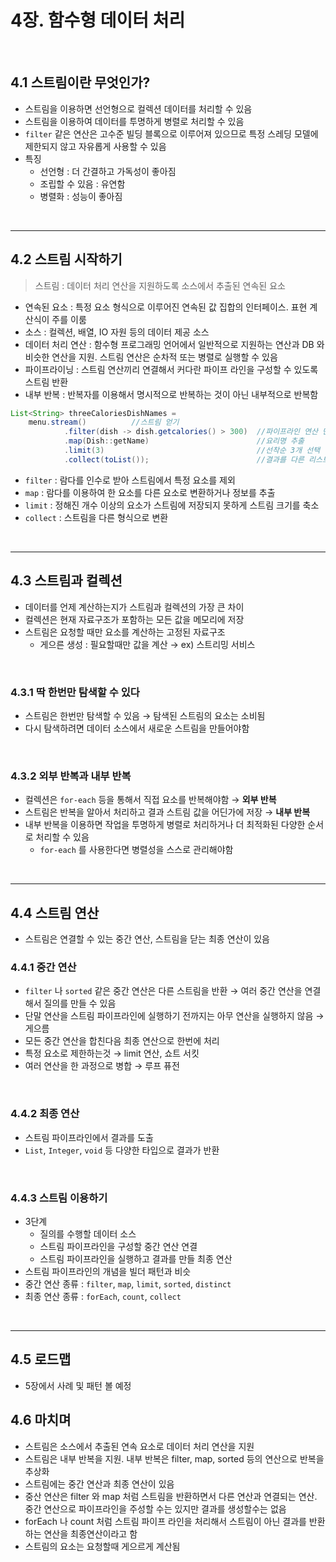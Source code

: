 # 4장. 함수형 데이터 처리

<br>

## 4.1 스트림이란 무엇인가?

- 스트림을 이용하면 선언형으로 컬렉션 데이터를 처리할 수 있음
- 스트림을 이용하여 데이터를 투명하게 병렬로 처리할 수 있음
- `filter` 같은 연산은 고수준 빌딩 블록으로 이루어져 있으므로 특정 스레딩 모델에 제한되지 않고 자유롭게 사용할 수 있음
- 특징
    - 선언형 : 더 간결하고 가독성이 좋아짐
    - 조립할 수 있음 : 유연함
    - 병렬화 : 성능이 좋아짐

<br>
<hr>

## 4.2 스트림 시작하기

> 스트림 : 데이터 처리 연산을 지원하도록 소스에서 추출된 연속된 요소
>
- 연속된 요소 : 특정 요소 형식으로 이루어진 연속된 값 집합의 인터페이스. 표현 계산식이 주를 이룸
- 소스 : 컬렉션, 배열, IO 자원 등의 데이터 제공 소스
- 데이터 처리 연산 : 함수형 프로그래밍 언어에서 일반적으로 지원하는 연산과 DB 와 비슷한 연산을 지원. 스트림 연산은 순차적 또는 병렬로 실행할 수 있음
- 파이프라이닝 : 스트림 연산끼리 연결해서 커다란 파이프 라인을 구성할 수 있도록 스트림 반환
- 내부 반복 : 반복자를 이용해서 명시적으로 반복하는 것이 아닌 내부적으로 반복함

```java
List<String> threeCaloriesDishNames = 
	menu.stream()          //스트림 얻기
			.filter(dish -> dish.getcalories() > 300)  //파이프라인 연산 만들기 - 필터링
			.map(Dish::getName)                        //요리명 추출
			.limit(3)                                  //선착순 3개 선택
			.collect(toList());                        //결과를 다른 리스트로 저장
```

- `filter` : 람다를 인수로 받아 스트림에서 특정 요소를 제외
- `map` : 람다를 이용하여 한 요소를 다른 요소로 변환하거나 정보를 추출
- `limit` : 정해진 개수 이상의 요소가 스트림에 저장되지 못하게 스트림 크기를 축소
- `collect` : 스트림을 다른 형식으로 변환

<br>
<hr>

## 4.3 스트림과 컬렉션

- 데이터를 언제 계산하는지가 스트림과 컬렉션의 가장 큰 차이
- 컬렉션은 현재 자료구조가 포함하는 모든 값을 메모리에 저장
- 스트림은 요청할 때만 요소를 계산하는 고정된 자료구조
    - 게으른 생성 : 필요할때만 값을 계산 → ex) 스트리밍 서비스

<br>

### 4.3.1 딱 한번만 탐색할 수 있다

- 스트림은 한번만 탐색할 수 있음 → 탐색된 스트림의 요소는 소비됨
- 다시 탐색하려면 데이터 소스에서 새로운 스트림을 만들어야함

<br>

### 4.3.2 외부 반복과 내부 반복

- 컬렉션은 `for-each` 등을 통해서 직접 요소를 반복해야함 → **외부 반복**
- 스트림은 반복을 알아서 처리하고 결과 스트림 값을 어딘가에 저장 → **내부 반복**
- 내부 반복을 이용하면 작업을 투명하게 병렬로 처리하거나 더 최적화된 다양한 순서로 처리할 수 있음
    - `for-each` 를 사용한다면 병렬성을 스스로 관리해야함

<br>
<hr>

## 4.4 스트림 연산

- 스트림은 연결할 수 있는 중간 연산, 스트림을 닫는 최종 연산이 있음

### 4.4.1 중간 연산

- `filter` 나 `sorted` 같은 중간 연산은 다른 스트림을 반환 → 여러 중간 연산을 연결해서 질의를 만들 수 있음
- 단말 연산을 스트림 파이프라인에 실행하기 전까지는 아무 연산을 실행하지 않음 → 게으름
- 모든 중간 연산을 합친다음 최종 연산으로 한번에 처리
- 특정 요소로 제한하는것 → limit 연산, 쇼트 서킷
- 여러 연산을 한 과정으로 병합 → 루프 퓨전

<br>

### 4.4.2 최종 연산

- 스트림 파이프라인에서 결과를 도출
- `List`, `Integer`, `void` 등 다양한 타입으로 결과가 반환

<br>

### 4.4.3 스트림 이용하기

- 3단계
    - 질의를 수행할 데이터 소스
    - 스트림 파이프라인을 구성할 중간 연산 연결
    - 스트림 파이프라인을 실행하고 결과를 만들 최종 연산
- 스트림 파이프라인의 개념을 빌더 패턴과 비슷
- 중간 연산 종류 : `filter`, `map`, `limit`, `sorted`, `distinct`
- 최종 연산 종류 : `forEach`, `count`, `collect`

<br>
<hr>

## 4.5 로드맵

- 5장에서 사례 및 패턴 볼 예정

## 4.6 마치며

- 스트림은 소스에서 추출된 연속 요소로 데이터 처리 연산을 지원
- 스트림은 내부 반복을 지원. 내부 반복은 filter, map, sorted 등의 연산으로 반복을 추상화
- 스트림에는 중간 연산과 최종 연산이 있음
- 중산 연산은 filter 와 map 처럼 스트림을 반환하면서 다른 연산과 연결되는 연산. 중간 연산으로 파이프라인을 주성할 수는 있지만 결과를 생성할수는 없음
- forEach 나 count 처럼 스트림 파이프 라인을 처리해서 스트림이 아닌 결과를 반환하는 연산을 최종연산이라고 함
- 스트림의 요소는 요청할때 게으르게 계산됨

<br>
<br>